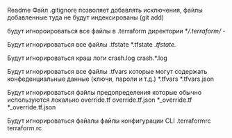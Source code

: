 Readme
Файл .gitignore позволяет добавлять исключения, файлы добавленные туда не будут индексированы (git add)

будут игнороироваться все файлы в .terraform директории
**/.terraform/* -

Будут игнорироваться все файлы .tfstate
*.tfstate
*.tfstate.*

Будут игнорироваться краш логи
crash.log
crash.*.log

Будут игнорироваться все файлы .tfvars которые могут содержать конфеденциальные данные (ключи, пароли и т.д.)
*.tfvars
*.tfvars.json

Будут игнорироваться файлы предопределения которые обычно используются локально
override.tf
override.tf.json
*_override.tf
*_override.tf.json

Будут игнорироваться файалы файлы конфигурации CLI
.terraformrc
terraform.rc


